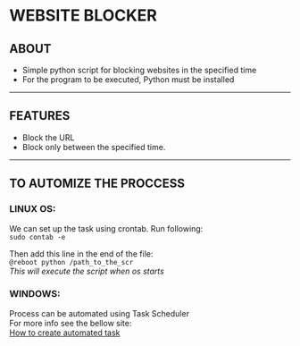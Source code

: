 # WEBSITE BLOCKER

## ABOUT

* Simple python script for blocking websites in the specified time
* For the program to be executed, Python must be installed
***

## FEATURES

* Block the URL
* Block only between the specified time.
***

## TO AUTOMIZE THE PROCCESS 

### LINUX OS:
We can set up the task using crontab. Run following:  
```sudo contab -e```  

Then add this line in the end of the file:  
```@reboot python /path_to_the_scr```    
*This will execute the script when os starts*  

### WINDOWS:
Process can be automated using Task Scheduler  
For more info see the bellow site:  
[How to create automated task](https://www.windowscentral.com/how-create-automated-task-using-task-scheduler-windows-10)

